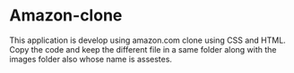 # Amazon-clone
This application is develop using amazon.com clone using CSS and HTML.
Copy the code and keep the different file in a same folder along with the images folder also whose name is assestes.
